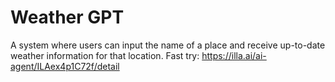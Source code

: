 # Weather GPT
A system where users can input the name of a place and receive up-to-date weather information for that location.
Fast try: https://illa.ai/ai-agent/ILAex4p1C72f/detail
